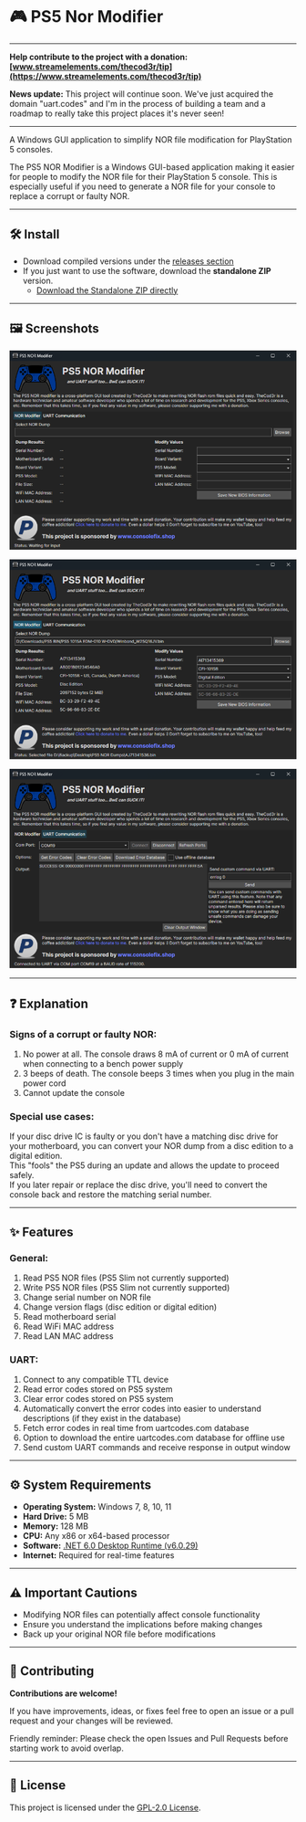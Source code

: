# 🎮️ PS5 Nor Modifier

---

**Help contribute to the project with a donation: [www.streamelements.com/thecod3r/tip](https://www.streamelements.com/thecod3r/tip)**

**News update:**
 This project will continue soon. We've just acquired the domain "uart.codes" and I'm in the process of building a team and a roadmap to really take this project places it's never seen!

---

A Windows GUI application to simplify NOR file modification for PlayStation 5 consoles.

The PS5 NOR Modifier is a Windows GUI-based application making it easier for people to modify the NOR file for their PlayStation 5 console. This is especially useful if you need to generate a NOR file for your console to replace a corrupt or faulty NOR.

---

## 🛠️ Install

- Download compiled versions under the [releases section](https://github.com/TheCod3rYouTube/PS5NorModifier/releases/tag/release)
- If you just want to use the software, download the **standalone ZIP** version.
  - [Download the Standalone ZIP directly](https://github.com/TheCod3rYouTube/PS5NorModifier/blob/main/PS5%20NOR%20Modifier%20Standalone.zip)

---

## 🖼️ Screenshots

![PS5 NOR Modifier](https://raw.githubusercontent.com/thecod3ryoutube/PS5NorModifier/main/Screenshot1.png)

![PS5 NOR Modifier](https://raw.githubusercontent.com/thecod3ryoutube/PS5NorModifier/main/Screenshot2.png)

![PS5 NOR Modifier](https://raw.githubusercontent.com/thecod3ryoutube/PS5NorModifier/main/Screenshot3.png)

---

## ❓ Explanation

### Signs of a corrupt or faulty NOR:

1. No power at all. The console draws 8 mA of current or 0 mA of current when connecting to a bench power supply
2. 3 beeps of death. The console beeps 3 times when you plug in the main power cord
3. Cannot update the console

### Special use cases:

If your disc drive IC is faulty or you don't have a matching disc drive for your motherboard, you can convert your NOR dump from a disc edition to a digital edition.  
This "fools" the PS5 during an update and allows the update to proceed safely.  
If you later repair or replace the disc drive, you'll need to convert the console back and restore the matching serial number.

---

## ✨ Features

### General:

1. Read PS5 NOR files (PS5 Slim not currently supported)
2. Write PS5 NOR files (PS5 Slim not currently supported)
3. Change serial number on NOR file
4. Change version flags (disc edition or digital edition)
5. Read motherboard serial
6. Read WiFi MAC address
7. Read LAN MAC address

### UART:

1. Connect to any compatible TTL device
2. Read error codes stored on PS5 system
3. Clear error codes stored on PS5 system
4. Automatically convert the error codes into easier to understand descriptions (if they exist in the database)
5. Fetch error codes in real time from uartcodes.com database
6. Option to download the entire uartcodes.com database for offline use
7. Send custom UART commands and receive response in output window

---

## ⚙️ System Requirements

- **Operating System:** Windows 7, 8, 10, 11  
- **Hard Drive:** 5 MB  
- **Memory:** 128 MB  
- **CPU:** Any x86 or x64-based processor  
- **Software:** [.NET 6.0 Desktop Runtime (v6.0.29)](https://dotnet.microsoft.com/en-us/download/dotnet/6.0)  
- **Internet:** Required for real-time features

---

## ⚠️ Important Cautions

- Modifying NOR files can potentially affect console functionality
- Ensure you understand the implications before making changes
- Back up your original NOR file before modifications

---

## 🤝 Contributing

**Contributions are welcome!**

If you have improvements, ideas, or fixes feel free to open an issue or a pull request and your changes will be reviewed.

Friendly reminder: Please check the open Issues and Pull Requests before starting work to avoid overlap.

---

## 📄 License

This project is licensed under the [GPL-2.0 License](https://www.gnu.org/licenses/old-licenses/gpl-2.0.en.html).
